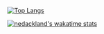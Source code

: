 [![Top Langs](https://github-readme-stats.vercel.app/api/top-langs/?username=nedackland&layout=compact&theme=merko)](https://github.com/nedackland/github-readme-stats)

[![nedackland's wakatime stats](https://github-readme-stats.vercel.app/api/wakatime?username=nedackland)](https://github.com/nedackland/github-readme-stats)
